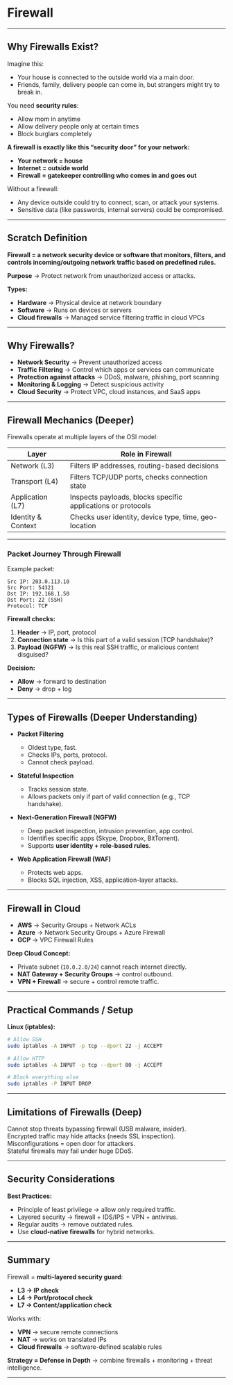 # Firewall 

---

##  Why Firewalls Exist?  

Imagine this:  

- Your house is connected to the outside world via a main door.  
- Friends, family, delivery people can come in, but strangers might try to break in.  

You need **security rules**:  
- Allow mom in anytime  
- Allow delivery people only at certain times  
- Block burglars completely  

**A firewall is exactly like this “security door” for your network:**  

- **Your network = house**  
- **Internet = outside world**  
- **Firewall = gatekeeper controlling who comes in and goes out**  

Without a firewall:  
- Any device outside could try to connect, scan, or attack your systems.  
- Sensitive data (like passwords, internal servers) could be compromised.  

---

## Scratch Definition  

**Firewall = a network security device or software that monitors, filters, and controls incoming/outgoing network traffic based on predefined rules.**  

**Purpose** → Protect network from unauthorized access or attacks.  

**Types:**  
- **Hardware** → Physical device at network boundary  
- **Software** → Runs on devices or servers  
- **Cloud firewalls** → Managed service filtering traffic in cloud VPCs  

---

## Why Firewalls?  

- **Network Security** → Prevent unauthorized access  
- **Traffic Filtering** → Control which apps or services can communicate  
- **Protection against attacks** → DDoS, malware, phishing, port scanning  
- **Monitoring & Logging** → Detect suspicious activity  
- **Cloud Security** → Protect VPC, cloud instances, and SaaS apps  

---

## Firewall Mechanics (Deeper)  

Firewalls operate at multiple layers of the OSI model:  

| Layer       | Role in Firewall |
|-------------|------------------|
| Network (L3)| Filters IP addresses, routing-based decisions |
| Transport (L4)| Filters TCP/UDP ports, checks connection state |
| Application (L7)| Inspects payloads, blocks specific applications or protocols |
| Identity & Context| Checks user identity, device type, time, geo-location |

---

### Packet Journey Through Firewall  

Example packet:  

```
Src IP: 203.0.113.10
Src Port: 54321
Dst IP: 192.168.1.50
Dst Port: 22 (SSH)
Protocol: TCP
```

**Firewall checks:**  
1. **Header** → IP, port, protocol  
2. **Connection state** → Is this part of a valid session (TCP handshake)?  
3. **Payload (NGFW)** → Is this real SSH traffic, or malicious content disguised?  

**Decision:**  
- **Allow** → forward to destination  
- **Deny** → drop + log  

---

## Types of Firewalls (Deeper Understanding)  

- **Packet Filtering**  
  - Oldest type, fast.  
  - Checks IPs, ports, protocol.  
  - Cannot check payload.  

- **Stateful Inspection**  
  - Tracks session state.  
  - Allows packets only if part of valid connection (e.g., TCP handshake).  

- **Next-Generation Firewall (NGFW)**  
  - Deep packet inspection, intrusion prevention, app control.  
  - Identifies specific apps (Skype, Dropbox, BitTorrent).  
  - Supports **user identity + role-based rules**.  

- **Web Application Firewall (WAF)**  
  - Protects web apps.  
  - Blocks SQL injection, XSS, application-layer attacks.  

---

## Firewall in Cloud  

- **AWS** → Security Groups + Network ACLs  
- **Azure** → Network Security Groups + Azure Firewall  
- **GCP** → VPC Firewall Rules  

**Deep Cloud Concept:**  
- Private subnet (`10.0.2.0/24`) cannot reach internet directly.  
- **NAT Gateway + Security Groups** → control outbound.  
- **VPN + Firewall** → secure + control remote traffic.  

---

## Practical Commands / Setup  

**Linux (iptables):**  

```bash
# Allow SSH
sudo iptables -A INPUT -p tcp --dport 22 -j ACCEPT

# Allow HTTP
sudo iptables -A INPUT -p tcp --dport 80 -j ACCEPT

# Block everything else
sudo iptables -P INPUT DROP
```  

---

## Limitations of Firewalls (Deep)  

Cannot stop threats bypassing firewall (USB malware, insider).  
Encrypted traffic may hide attacks (needs SSL inspection).  
Misconfigurations = open door for attackers.  
Stateful firewalls may fail under huge DDoS.  

---

## Security Considerations  

**Best Practices:**  
- Principle of least privilege → allow only required traffic.  
- Layered security → firewall + IDS/IPS + VPN + antivirus.  
- Regular audits → remove outdated rules.  
- Use **cloud-native firewalls** for hybrid networks.  

---

## Summary 

Firewall = **multi-layered security guard**:  

- **L3 → IP check**  
- **L4 → Port/protocol check**  
- **L7 → Content/application check**  

Works with:  
- **VPN** → secure remote connections  
- **NAT** → works on translated IPs  
- **Cloud firewalls** → software-defined scalable rules  

**Strategy = Defense in Depth** → combine firewalls + monitoring + threat intelligence.  

---


